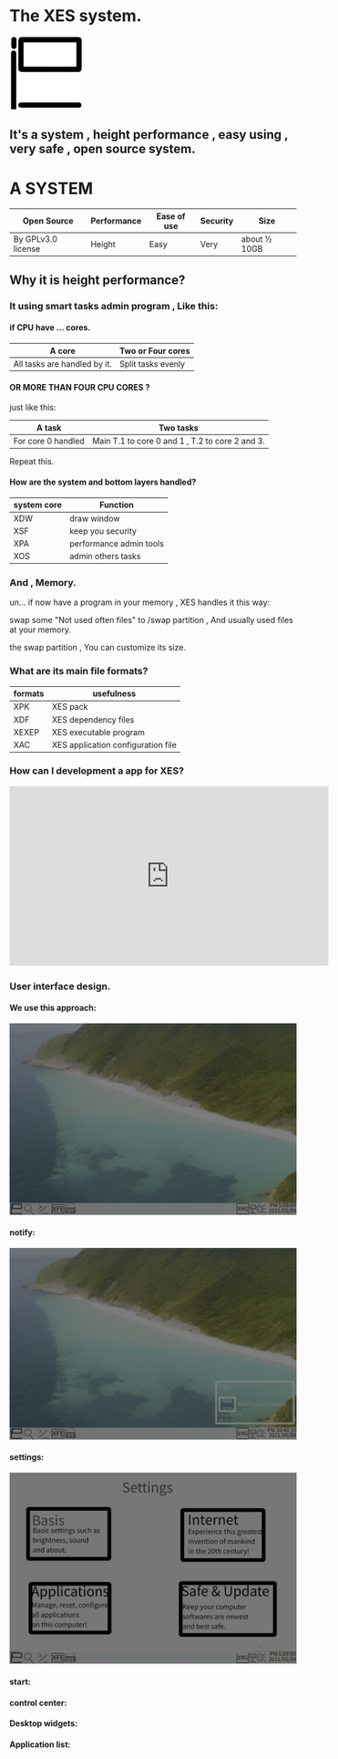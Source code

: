 # The XES system.
<img src="icon/xes logo.png">

## It's a system ,  height performance , easy using , very safe , open source system.



# A SYSTEM

| Open Source        | Performance | Ease of use | Security | Size         |
| ------------------ | ----------- | ----------- | -------- | ------------ |
| By GPLv3.0 license | Height      | Easy        | Very     | about ½ 10GB |

## Why it is height performance?

### It using smart tasks admin program , Like this:

####  if CPU have ... cores.

| A core                       | Two or Four cores  |
| ---------------------------- | ------------------ |
| All tasks are handled by it. | Split tasks evenly |

#### OR MORE THAN FOUR CPU CORES ?

just like this:

| A task             | Two tasks                                       |
| ------------------ | ----------------------------------------------- |
| For core 0 handled | Main T.1 to core 0 and 1 , T.2 to core 2 and 3. |

Repeat this.

#### How are the system and bottom layers handled?

| system core | Function                |
| ----------- | ----------------------- |
| XDW         | draw window             |
| XSF         | keep you security       |
| XPA         | performance admin tools |
| XOS         | admin others tasks      |

### And , Memory.

un... if now have a program in your memory , XES handles it this way:

swap some "Not used often files" to /swap partition , And usually used files at your memory.

the swap partition , You can customize its size.

### What are its main file formats?

| formats | usefulness                |
| ----------- | ----------------------- |
| XPK         | XES pack             |
| XDF         | XES dependency files       |
| XEXEP         | XES executable program |
| XAC         | XES application configuration file      |

### How can I development a app for XES?
<iframe width="560" height="315" src="https://www.youtube.com/embed/Rt5xTLm6oHA?si=2XwaqtoCNsaO8H5H" title="YouTube video player" frameborder="0" allow="accelerometer; autoplay; clipboard-write; encrypted-media; gyroscope; picture-in-picture; web-share" referrerpolicy="strict-origin-when-cross-origin" allowfullscreen></iframe>

### User interface design.

#### We use this approach:
<img src="icon/desktop.png">

#### notify:
<img src="icon/notify.png">

#### settings:

<img src="icon/settings.png">

#### start:

#### control center:

#### Desktop widgets:

#### Application list:
